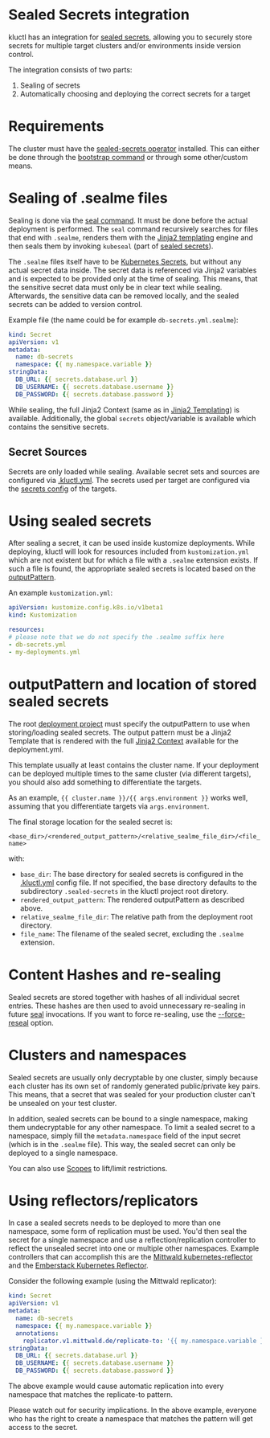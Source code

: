 # Sealed Secrets integration

kluctl has an integration for [sealed secrets](https://github.com/bitnami-labs/sealed-secrets), allowing you to
securely store secrets for multiple target clusters and/or environments inside version control.

The integration consists of two parts:
1. Sealing of secrets
1. Automatically choosing and deploying the correct secrets for a target

# Requirements

The cluster must have the [sealed-secrets operator](https://github.com/bitnami-labs/sealed-secrets) installed. This
can either be done through the [bootstrap command](./commands.md#bootstrap) or through some other/custom means.

# Sealing of .sealme files

Sealing is done via the [seal command](./commands.md#seal). It must be done before the actual deployment is performed.
The `seal` command recursively searches for files that end with `.sealme`, renders them with the
[Jinja2 templating](./jinja2-templating.md) engine and then seals them by invoking `kubeseal` (part of 
[sealed secrets](https://github.com/bitnami-labs/sealed-secrets)).

The `.sealme` files itself have to be [Kubernetes Secrets](https://kubernetes.io/docs/concepts/configuration/secret/),
but without any actual secret data inside. The secret data is referenced via Jinja2 variables and is expected to be
provided only at the time of sealing. This means, that the sensitive secret data must only be in clear text while sealing.
Afterwards, the sensitive data can be removed locally, and the sealed secrets can be added to version control.

Example file (the name could be for example `db-secrets.yml.sealme`):
```yaml
kind: Secret
apiVersion: v1
metadata:
  name: db-secrets
  namespace: {{ my.namespace.variable }}
stringData:
  DB_URL: {{ secrets.database.url }}
  DB_USERNAME: {{ secrets.database.username }}
  DB_PASSWORD: {{ secrets.database.password }}
```

While sealing, the full Jinja2 Context (same as in [Jinja2 Templating](./jinja2-templating.md)) is available.
Additionally, the global `secrets` object/variable is available which contains the sensitive secrets.

## Secret Sources

Secrets are only loaded while sealing. Available secret sets and sources are configured via
[.kluctl.yml](./kluctl_project.md#supported-sources). The secrets used per target are configured via the
[secrets config](./kluctl_project.md#secretsconfig) of the targets.

# Using sealed secrets

After sealing a secret, it can be used inside kustomize deployments. While deploying, kluctl will look for resources
included from `kustomization.yml` which are not existent but for which a file with a `.sealme` extension exists. If such
a file is found, the appropriate sealed secrets is located based on the
[outputPattern](#outputpattern-and-location-of-stored-sealed-secrets).

An example `kustomization.yml`:
```yaml
apiVersion: kustomize.config.k8s.io/v1beta1
kind: Kustomization

resources:
# please note that we do not specify the .sealme suffix here
- db-secrets.yml
- my-deployments.yml
```

# outputPattern and location of stored sealed secrets
The root [deployment project](./deployments.md) must specify the outputPattern to use when storing/loading
sealed secrets. The output pattern must be a Jinja2 Template that is rendered with the full
[Jinja2 Context](./jinja2-templating.md) available for the deployment.yml.

This template usually at least contains the cluster name. If your deployment can be deployed multiple times to the
same cluster (via different targets), you should also add something to differentiate the targets.

As an example, `{{ cluster.name }}/{{ args.environment }}` works well, assuming that you differentiate targets via
`args.environment`.

The final storage location for the sealed secret is:

`<base_dir>/<rendered_output_pattern>/<relative_sealme_file_dir>/<file_name>`

with:
* `base_dir`: The base directory for sealed secrets is configured in the [.kluctl.yml](./kluctl_project.md#sealedsecrets) config
file. If not specified, the base directory defaults to the subdirectory `.sealed-secrets` in the kluctl project root
diretory.
* `rendered_output_pattern`: The rendered outputPattern as described above.
* `relative_sealme_file_dir`: The relative path from the deployment root directory.
* `file_name`: The filename of the sealed secret, excluding the `.sealme` extension.

# Content Hashes and re-sealing
Sealed secrets are stored together with hashes of all individual secret entries. These hashes are then used to avoid
unnecessary re-sealing in future [seal](./commands.md#seal) invocations. If you want to force re-sealing, use the
[--force-reseal](./commands.md#seal) option.

# Clusters and namespaces
Sealed secrets are usually only decryptable by one cluster, simply because each cluster has its own set of randomly
generated public/private key pairs. This means, that a secret that was sealed for your production cluster can't be
unsealed on your test cluster.

In addition, sealed secrets can be bound to a single namespace, making them undecryptable for any other namespace.
To limit a sealed secret to a namespace, simply fill the `metadata.namespace` field of the input secret (which is in
the `.sealme` file). This way, the sealed secret can only be deployed to a single namespace.

You can also use [Scopes](https://github.com/bitnami-labs/sealed-secrets#scopes) to lift/limit restrictions.

# Using reflectors/replicators
In case a sealed secrets needs to be deployed to more than one namespace, some form of replication must be used. You'd
then seal the secret for a single namespace and use a reflection/replication controller to reflect the unsealed secret
into one or multiple other namespaces. Example controllers that can accomplish this are the 
[Mittwald kubernetes-reflector](https://github.com/mittwald/kubernetes-replicator) and the
[Emberstack Kubernetes Reflector](https://github.com/emberstack/kubernetes-reflector).

Consider the following example (using the Mittwald replicator):
```yaml
kind: Secret
apiVersion: v1
metadata:
  name: db-secrets
  namespace: {{ my.namespace.variable }}
  annotations:
    replicator.v1.mittwald.de/replicate-to: '{{ my.namespace.variable }}-.*'
stringData:
  DB_URL: {{ secrets.database.url }}
  DB_USERNAME: {{ secrets.database.username }}
  DB_PASSWORD: {{ secrets.database.password }}
```

The above example would cause automatic replication into every namespace that matches the replicate-to pattern.

Please watch out for security implications. In the above example, everyone who has the right to create a namespace that
matches the pattern will get access to the secret.
